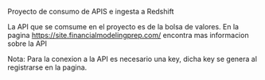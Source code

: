 Proyecto de consumo de APIS e ingesta a Redshift

La API que se comsume en el proyecto es de la bolsa de valores.
En la pagina https://site.financialmodelingprep.com/ encontra mas informacion sobre la API

Nota: Para la conexion a la API es necesario una key, dicha key se genera al registrarse en la pagina.